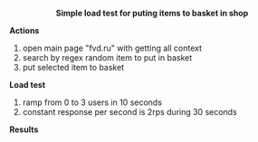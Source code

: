 <p align="center">
  <b>Simple load test for puting items to basket in shop</b>
</p>

<b>Actions</b>
1. open main page "fvd.ru" with getting all context
2. search by regex random item to put in basket
3. put selected item to basket

<b>Load test</b>

1. ramp from 0 to 3 users in 10 seconds
2. constant response per second is 2rps during 30 seconds

<b>Results</b>


